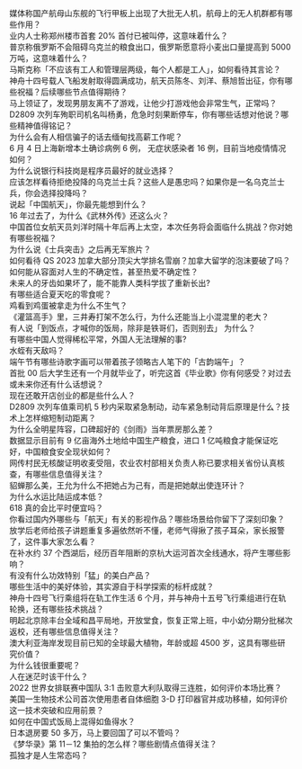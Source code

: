 媒体称国产航母山东舰的飞行甲板上出现了大批无人机，航母上的无人机群都有哪些作用？  
业内人士称郑州楼市首套  20% 首付已被叫停，这意味着什么？  
普京称俄罗斯不会阻碍乌克兰的粮食出口，俄罗斯愿意将小麦出口量提高到 5000 万吨，这意味着什么？  
马斯克称「不应该有工人和管理层两级，每个人都是工人」，如何看待其言论？  
神舟十四号载人飞船发射取得圆满成功，航天员陈冬、刘洋、蔡旭哲出征，你有哪些祝福？后续哪些节点值得期待？  
马上领证了，发现男朋友离不了游戏，让他少打游戏他会非常生气，正常吗？  
D2809 次列车殉职司机名叫杨勇，危急时刻果断停车，你有哪些话想对他说？哪些精神值得铭记？  
为什么会有人相信骗子的话去缅甸找高薪工作呢？  
6 月 4 日上海新增本土确诊病例 6 例， 无症状感染者 16 例，目前当地疫情情况如何？  
为什么说银行科技岗是程序员最好的就业选择？  
应该怎样看待拒绝投降的乌克兰士兵？这些人是愚忠吗？如果你是一名乌克兰士兵，你会选择投降吗？  
说起「中国航天」，你最先能想到什么？  
16 年过去了，为什么《武林外传》还这么火？  
中国首位女航天员刘洋时隔十年后再上太空，本次任务将会面临什么挑战？你对她有哪些祝福？  
为什么说《士兵突击》之后再无军旅片？  
如何看待 QS 2023 加拿大部分顶尖大学排名雪崩？加拿大留学的泡沫要破了吗？  
如何能从容面对人生的不确定性，甚至热爱不确定性？  
未来人的牙齿如果坏了，能不能靠人类科学拔了重新长出?  
有哪些适合夏天吃的零食呢？  
鸡看到鸡蛋被拿走为什么不生气？  
《灌篮高手》里，三井寿打架不怎么行，为什么还能当上小混混里的老大？  
有人说「到饭点，才喊你的饭局，除非是铁哥们，否则别去」 为什么？  
有哪些中国人觉得稀松平常，外国人无法理解的事?  
水蛭有天敌吗？  
端午节有哪些诗歌字画可以带着孩子领略古人笔下的「古韵端午」？  
首批 00 后大学生还有一个月就毕业了，听完这首《毕业歌》你有何感受？对过去或未来你还有什么话想说？  
现在还敢开店创业的都是些什么人？  
D2809 次列车值乘司机 5 秒内采取紧急制动，动车紧急制动背后原理是什么？技术上怎样缩短制动距离？  
为什么全明星阵容，口碑超好的《剑雨》当年票房那么差？  
数据显示目前有 9 亿亩海外土地给中国生产粮食，进口 1 亿吨粮食才能保证吃好，中国粮食安全现状如何？  
网传村民无核酸证明收麦受阻，农业农村部相关负责人称已要求相关省份认真核查，有哪些信息值得关注？  
貂蝉那么美，王允为什么不把她占为己有，而是把她献出使连环计？  
为什么水运比陆运成本低？  
618 真的会比平时便宜吗？  
你看过国内外哪些与「航天」有关的影视作品？哪些场景给你留下了深刻印象？  
放学后老师给孩子讲题重复多遍依然听不懂，老师气得揪了孩子耳朵，家长报警了，这件事大家怎么看？  
在补水约 37 个西湖后，经历百年阻断的京杭大运河首次全线通水，将产生哪些影响？  
有没有什么功效特别「猛」的美白产品？  
哪些生活中的美好体验，其实源自于科学探索的标杆成就？  
神舟十四号飞行乘组将在轨工作生活 6 个月，并与神舟十五号飞行乘组进行在轨轮换，还有哪些技术挑战？  
明起北京除丰台全域和昌平局地，开放堂食，恢复正常上班，中小幼分期分批梯次返校，还有哪些信息值得关注？  
澳大利亚海岸发现目前已知的全球最大植物，年龄或超 4500 岁，这具有哪些研究价值？  
为什么钱很重要呢？  
人在迷茫时该干什么？  
2022 世界女排联赛中国队 3:1 击败意大利队取得三连胜，如何评价本场比赛？  
美国一生物技术公司首次使用患者自体细胞 3-D 打印器官并成功移植，如何评价这一技术突破和应用前景？  
如何在中国式饭局上混得如鱼得水？  
日本退房要 50 多万，马上要回国了可以不管吗？  
《梦华录》第 11－12 集拍的怎么样？哪些剧情点值得关注？  
孤独才是人生常态吗？  
